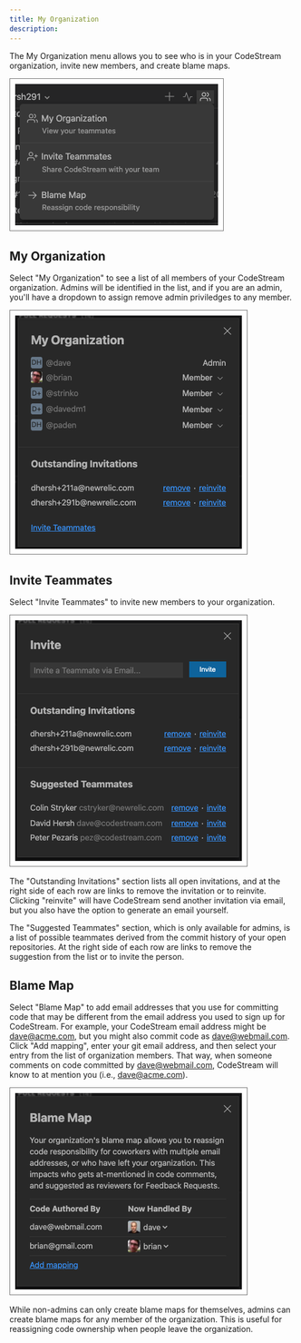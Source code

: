 ```yaml
---
title: My Organization
description: 
---
```


The My Organization menu allows you to see who is in your CodeStream
organization, invite new members, and create blame maps.

![My Organization Menu](../assets/images/MyOrgMenu.png)

## My Organization

Select "My Organization" to see a list of all members of your CodeStream
organization. Admins will be identified in the list, and if you are an admin,
you'll have a dropdown to assign remove admin priviledges to any member.

![Organization Members](../assets/images/MyOrgMembers.png)

## Invite Teammates

Select "Invite Teammates" to invite new members to your organization. 

![Reinvite](../assets/images/MyOrgInvite.png)

The "Outstanding Invitations" section lists all open invitations, and at the
right side of each row are links to remove the invitation or to reinvite.
Clicking "reinvite" will have CodeStream send another invitation via email, but
you also have the option to generate an email yourself.

The "Suggested Teammates" section, which is only available for admins, is a list
of possible teammates derived from the commit history of your open repositories.
At the right side of each row are links to remove the suggestion from the list
or to invite the person.

## Blame Map

Select "Blame Map" to add email addresses that you use for committing code that
may be different from the email address you used to sign up for CodeStream. For
example, your CodeStream email address might be dave@acme.com, but you might
also commit code as dave@webmail.com. Click "Add mapping", enter your git email
address, and then select your entry from the list of organization members. That
way, when someone comments on code committed by dave@webmail.com, CodeStream
will know to at mention you (i.e., dave@acme.com).

![Blame Map](../assets/images/MyOrgBlameMap.png)

While non-admins can only create blame maps for themselves, admins can create
blame maps for any member of the organization. This is useful for reassigning
code ownership when people leave the organization.